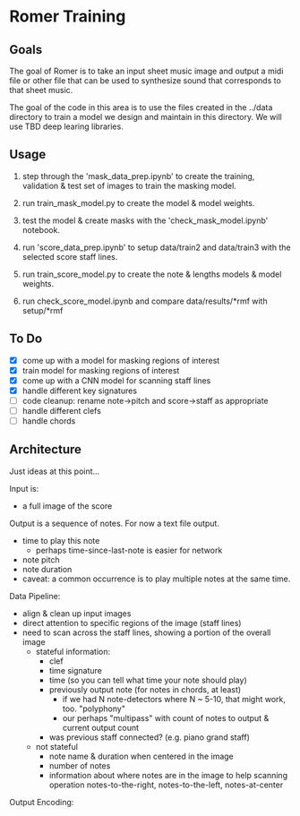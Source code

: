 # Romer Training

## Goals

The goal of Romer is to take an input sheet music image and output a midi file or other file that can be used to synthesize sound that corresponds to that sheet music.

The goal of the code in this area is to use the files created in the ../data directory to train a model we design and maintain in this directory.  We will use TBD deep learing libraries.

## Usage

1. step through the 'mask_data_prep.ipynb' to create the training,
validation & test set of images to train the masking model.

2. run train_mask_model.py to create the model & model weights.

3. test the model & create masks with the 'check_mask_model.ipynb' notebook.

4. run 'score_data_prep.ipynb' to setup data/train2 and data/train3 with the selected score staff lines.

5. run train_score_model.py to create the note & lengths models & model weights.

6. run check_score_model.ipynb and compare data/results/*rmf with setup/*rmf

## To Do

- [X] come up with a model for masking regions of interest
- [X] train model for masking regions of interest
- [X] come up with a CNN model for scanning staff lines
- [X] handle different key signatures
- [ ] code cleanup: rename note->pitch and score->staff as appropriate
- [ ] handle different clefs
- [ ] handle chords

## Architecture

Just ideas at this point...

Input is:
- a full image of the score

Output is a sequence of notes.  For now a text file output.
- time to play this note
  - perhaps time-since-last-note is easier for network
- note pitch
- note duration
- caveat: a common occurrence is to play multiple notes at the same time.

Data Pipeline:
- align & clean up input images
- direct attention to specific regions of the image (staff lines)
- need to scan across the staff lines, showing a portion of the overall image
  - stateful information:
    - clef
    - time signature
    - time (so you can tell what time your note should play)
    - previously output note (for notes in chords, at least)
      - if we had N note-detectors where N ~ 5-10, that might work, too. "polyphony"
      - our perhaps "multipass" with count of notes to output & current output count
    - was previous staff connected? (e.g. piano grand staff)
  - not stateful
    - note name & duration when centered in the image
    - number of notes
    - information about where notes are in the image to help scanning operation
      notes-to-the-right, notes-to-the-left, notes-at-center

Output Encoding:
